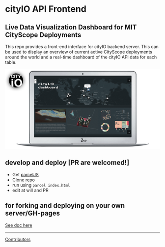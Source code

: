 # cityIO API Frontend 
## Live Data Visualization Dashboard for MIT CityScope Deployments

This repo provides a front-end interface for cityIO backend server. This can be used to display an overview of current active CityScope deployments around the world and a real-time dashboard of the cityIO API data for each table. 

![alt text](/docs/cityIOfe.png "cityIO frontend")

## develop and deploy [PR are welcomed!]
- Get [parcelJS](https://parceljs.org/)
- Clone repo
- run using `parcel index.html`
- edit at will and PR

## for forking and deploying on your own server/GH-pages 
[See doc here](https://github.com/CityScope/CS_CityIO_Frontend/blob/master/docs/deploy.md)
____
[Contributors](https://github.com/CityScope/CS_CityIO_Frontend/graphs/contributors)
